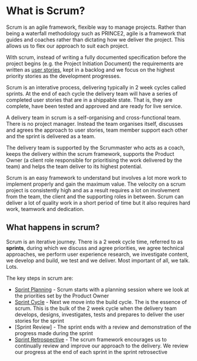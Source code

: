 # What is Scrum?

Scrum is an agile framework, flexible way to manage projects. Rather than being a waterfall methodology such as PRINCE2, agile is a framework that guides and coaches rather than dictating how we deliver the project. This allows us to flex our approach to suit each project.

With scrum, instead of writing a fully documented specification before the project begins (e.g. the Project Initiation Document) the requirements are written as [user stories](delivery_recipe/user_stories.md), kept in a backlog and we focus on the highest priority stories as the development progresses.

Scrum is an interative process, delivering typically in 2 week cycles called sprints. At the end of each cycle the delivery team will have a series of completed user stories that are in a shippable state. That is, they are complete, have been tested and approved and are ready for live service.

A delivery team in scrum is a self-organising and cross-functional team. There is no project manager. Instead the team organises itself, discusses and agrees the approach to user stories, team member support each other and the sprint is delivered as a team.

The delivery team is supported by the Scrummaster who acts as a coach, keeps the delivery within the scrum framework, supports the Product Owner (a client role responsible for prioritising the work delivered by the team) and helps the team deliver to its highest potential.

Scrum is an easy framework to understand but involves a lot more work to implement properly and gain the maximum value. The velocity on a scrum project is consistently high and as a result requires a lot on involvement from the team, the client and the supporting roles in between. Scrum can deliver a lot of quality work in a short period of time but it also requires hard work, teamwork and dedication.

## What happens in scrum?

Scrum is an iterative journey. There is a 2 week cycle time, referred to as **sprints**, during which we discuss and agree priorities, we agree technical approaches, we perform user experience research, we investigate content, we develop and build, we test and we deliver. Most important of all, we talk. Lots.

The key steps in scrum are: 

* [Sprint Planning](delivery_recipe/sprint_planning.md) - Scrum starts with a planning session where we look at the priorities set by the Product Owner
* [Sprint Cycle](delivery_recipe/sprint_cycle.md) - Next we move into the build cycle. The is the essence of scrum. This is the bulk of the 2 week cycle when the delivery team develops, designs, investigates, tests and prepares to deliver the user stories for the sprint
* [Sprint Review] - The sprint ends with a review and demonstration of the progress made during the sprint
* [Sprint Retrospective](delivery_recipe/sprint_retrospective.md) - The scrum framework encourages us to continually review and improve our approach to the delivery. We review our progress at the end of each sprint in the sprint retrosective